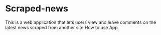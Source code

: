 # Scraped-news
This is a web application that lets users view and leave comments on the latest news scraped from another site 
How to use App
